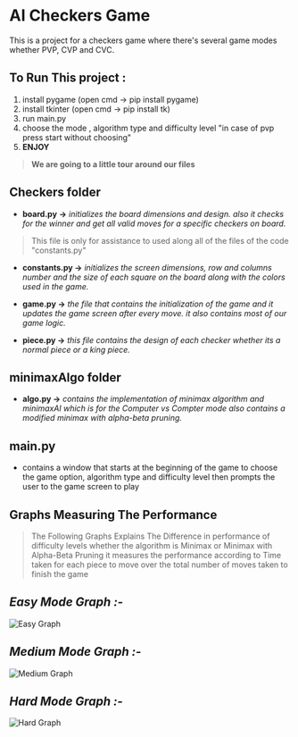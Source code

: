 # AI Checkers Game
This is a project for a checkers game where there's several game modes whether PVP, CVP and CVC.
## To Run This project :

 1. install pygame (open cmd -> pip install pygame)
 2. install tkinter (open cmd -> pip install tk)
 3. run main.py 
 4. choose the mode , algorithm type and difficulty level "in case of pvp press start without choosing"
 5. **ENJOY**

> **We are going to a little tour around our files**
## Checkers folder

 - **board.py** **->** *initializes the board dimensions and design. also it checks for the winner and get all valid moves for a specific checkers on board.*
 > This file is only for assistance to used along all of the files of the code "constants.py"
 - **constants.py ->** *initializes the screen dimensions, row and columns number and the size of each square on the board along with the colors used in the game.*  
 
 
 - **game.py ->** *the file that contains the initialization of the game and it updates the game screen after every move. it also contains most of our game logic.*
 
 - **piece.py ->** *this file contains the design of each checker whether its a normal piece or a king piece.*

## minimaxAlgo folder

 - **algo.py ->** *contains the implementation of minimax algorithm and minimaxAI which is for the Computer vs Compter mode also contains a modified minimax with alpha-beta pruning.*

## main.py

 - contains a window that starts at the beginning of the game to choose the game option, algorithm type and difficulty level then prompts the user to the game screen to play

 ## Graphs Measuring The Performance
 

>  The Following Graphs Explains The Difference in performance of
> difficulty levels whether the algorithm is Minimax or Minimax with
> Alpha-Beta Pruning it measures the performance according to Time taken
> for each piece to move over the total number of moves taken to finish
> the game
 
## *Easy Mode Graph :-*

![Easy Graph](https://github.com/HanaYehia1/AI-Checkers/assets/119336951/386bad5f-5d8f-41c0-a63e-55f8eae3245c)

## *Medium Mode Graph :-*

![Medium Graph](https://github.com/HanaYehia1/AI-Checkers/assets/119336951/817384e2-6989-42a6-97e9-ee8604d1e84d)

## *Hard Mode Graph :-*

![Hard Graph](https://github.com/HanaYehia1/AI-Checkers/assets/119336951/4b17781f-4453-4b7f-92d8-41dfb836fc12)


